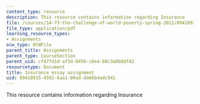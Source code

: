 ```yaml
---
content_type: resource
description: This resource contains information regarding Insurance
file: /courses/14-73-the-challenge-of-world-poverty-spring-2011/8941091545026aa100adda66b4adc941_MIT14_73S11_Insurance.pdf
file_type: application/pdf
learning_resource_types:
- Assignments
ocw_type: OCWFile
parent_title: Assignments
parent_type: CourseSection
parent_uid: cf47fd1d-af3d-0450-c8e4-80c3a0b8df42
resourcetype: Document
title: Insurance essay assignment
uid: 89410915-4502-6aa1-00ad-da66b4adc941
---
```

This resource contains information regarding Insurance

